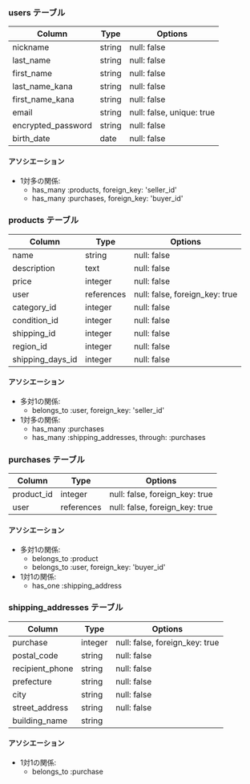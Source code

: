 ### users テーブル

| Column        | Type    | Options                   |
| ------------- | ------- | ------------------------- |
| nickname      | string  | null: false               |
| last_name     | string  | null: false               |
| first_name    | string  | null: false               |
| last_name_kana  | string  | null: false               |
| first_name_kana | string  | null: false               |
| email         | string  | null: false, unique: true        |
| encrypted_password | string | null: false               |
| birth_date         | date    | null: false               |

#### アソシエーション

- 1対多の関係:
  - has_many :products, foreign_key: 'seller_id'
  - has_many :purchases, foreign_key: 'buyer_id'

### products テーブル

| Column            | Type    | Options                   |
| ----------------- | ------- | ------------------------- |
| name              | string  | null: false                  |
| description       | text    | null: false                  |
| price             | integer | null: false                  |
| user              | references | null: false, foreign_key: true|
| category_id       | integer | null: false               |
| condition_id      | integer | null: false               |
| shipping_id       | integer | null: false               |
| region_id         | integer | null: false               |
| shipping_days_id  | integer | null: false           |

#### アソシエーション

- 多対1の関係:
  - belongs_to :user, foreign_key: 'seller_id'
- 1対多の関係:
  - has_many :purchases
  - has_many :shipping_addresses, through: :purchases

### purchases テーブル

| Column          | Type    | Options                   |
| --------------- | ------- | ------------------------- |
| product_id      | integer | null: false, foreign_key: true    |
| user            | references | null: false, foreign_key: true     |


#### アソシエーション

- 多対1の関係:
  - belongs_to :product
  - belongs_to :user, foreign_key: 'buyer_id'
- 1対1の関係:
  - has_one :shipping_address

### shipping_addresses テーブル

| Column             | Type    | Options                   |
| ------------------ | ------- | ------------------------- |
| purchase           | integer | null: false, foreign_key: true     |
| postal_code        | string  | null: false               |
| recipient_phone    | string  | null: false               |
| prefecture         | string  | null: false                |  
| city               | string  | null: false                |  
| street_address     | string  | null: false                |  
| building_name      | string  |                            |  

#### アソシエーション

- 1対1の関係:
  - belongs_to :purchase

